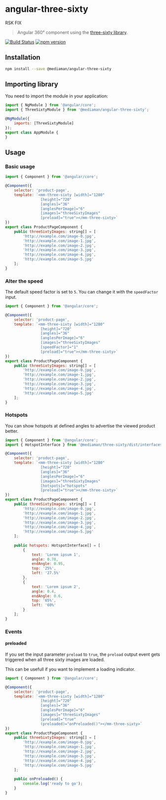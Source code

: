 # angular-three-sixty
RSK FIX
> Angular 360° component using the [three-sixty library](https://github.com/mediamanDE/three-sixty).

[![Build Status](https://travis-ci.org/mediamanDE/angular-three-sixty.svg?branch=master)](https://travis-ci.org/mediamanDE/angular-three-sixty)
[![npm version](https://badge.fury.io/js/%40mediaman%2Fangular-three-sixty.svg)](https://badge.fury.io/js/%40mediaman%2Fangular-three-sixty)

## Installation

```bash
npm install --save @mediaman/angular-three-sixty
```

## Importing library

You need to import the module in your application:

```javascript
import { NgModule } from '@angular/core';
import { ThreeSixtyModule } from '@mediaman/angular-three-sixty';

@NgModule({
    imports: [ThreeSixtyModule]
});
export class AppModule {
}
```

## Usage

### Basic usage

```javascript
import { Component } from '@angular/core';

@Component({
    selector: 'product-page',
    template: `<mm-three-sixty [width]="1280"
                [height]="720"
                [angles]="36" 
                [anglesPerImage]="6" 
                [images]="threeSixtyImages" 
                [preload]="true"></mm-three-sixty>`
})
export class ProductPageComponent {
    public threeSixtyImages: string[] = [
        'http://example.com/image-0.jpg',
        'http://example.com/image-1.jpg',
        'http://example.com/image-2.jpg',
        'http://example.com/image-3.jpg',
        'http://example.com/image-4.jpg',
        'http://example.com/image-5.jpg'
    ];
}
```

### Alter the speed

The default speed factor is set to `5`. You can change it with the `speedFactor` input.

```javascript
import { Component } from '@angular/core';

@Component({
    selector: 'product-page',
    template: `<mm-three-sixty [width]="1280"
                [height]="720"
                [angles]="36" 
                [anglesPerImage]="6" 
                [images]="threeSixtyImages"
                [speedFactor]="1"
                [preload]="true"></mm-three-sixty>`
})
export class ProductPageComponent {
    public threeSixtyImages: string[] = [
        'http://example.com/image-0.jpg',
        'http://example.com/image-1.jpg',
        'http://example.com/image-2.jpg',
        'http://example.com/image-3.jpg',
        'http://example.com/image-4.jpg',
        'http://example.com/image-5.jpg'
    ];
}
```

### Hotspots

You can show hotspots at defined angles to advertise the viewed product better.

```javascript
import { Component } from '@angular/core';
import { HotspotInterface } from '@mediaman/three-sixty/dist/interfaces/hotspot.interface';

@Component({
    selector: 'product-page',
    template: `<mm-three-sixty [width]="1280"
                [height]="720"
                [angles]="36" 
                [anglesPerImage]="6" 
                [images]="threeSixtyImages"
                [hotspots]="hotspots"
                [preload]="true"></mm-three-sixty>`
})
export class ProductPageComponent {
    public threeSixtyImages: string[] = [
        'http://example.com/image-0.jpg',
        'http://example.com/image-1.jpg',
        'http://example.com/image-2.jpg',
        'http://example.com/image-3.jpg',
        'http://example.com/image-4.jpg',
        'http://example.com/image-5.jpg'
    ];
    
    public hotspots: HotspotInterface[] = [
        {
            text: 'Lorem ipsum 1',
            angle: 0.78,
            endAngle: 0.95,
            top: '25%',
            left: '27.5%'
        },
        {
            text: 'Lorem ipsum 2',
            angle: 0.4,
            endAngle: 0.6,
            top: '65%',
            left: '60%'
        }
    ];
}
```

### Events

#### preloaded

If you set the input parameter `preload` to `true`, the `preload` output event gets triggered when all three sixty images
are loaded.

This can be usefull if you want to implement a loading indicator.

```javascript
import { Component } from '@angular/core';

@Component({
    selector: 'product-page',
    template: `<mm-three-sixty [width]="1280"
                [height]="720"
                [angles]="36" 
                [anglesPerImage]="6" 
                [images]="threeSixtyImages" 
                [preload]="true" 
                (preloaded)="onPreloaded()"></mm-three-sixty>`
})
export class ProductPageComponent {
    public threeSixtyImages: string[] = [
        'http://example.com/image-0.jpg',
        'http://example.com/image-1.jpg',
        'http://example.com/image-2.jpg',
        'http://example.com/image-3.jpg',
        'http://example.com/image-4.jpg',
        'http://example.com/image-5.jpg'
    ];
    
    public onPreloaded() {
        console.log('ready to go');
    }
}
```
